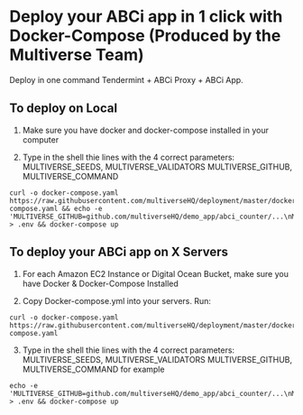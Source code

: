 # Deploy your ABCi app in 1 click with Docker-Compose (Produced by the Multiverse Team)

Deploy in one command Tendermint + ABCi Proxy + ABCi App.

## To deploy on Local

1. Make sure you have docker and docker-compose installed in your computer

2. Type in the shell thie lines with the 4 correct parameters: MULTIVERSE_SEEDS, MULTIVERSE_VALIDATORS MULTIVERSE_GITHUB, MULTIVERSE_COMMAND

```
curl -o docker-compose.yaml https://raw.githubusercontent.com/multiverseHQ/deployment/master/docker_compose/docker-compose.yaml && echo -e 'MULTIVERSE_GITHUB=github.com/multiverseHQ/demo_app/abci_counter/...\nMULTIVERSE_COMMAND=abci_counter\nMULTIVERSE_VALIDATORS=\nMULTIVERSE_SEEDS=0.0.0.0' > .env && docker-compose up
```

## To deploy your ABCi app on X Servers

1. For each Amazon EC2 Instance or Digital Ocean Bucket, make sure you have Docker & Docker-Compose Installed

2. Copy Docker-compose.yml into your servers. Run: 

```
curl -o docker-compose.yaml https://raw.githubusercontent.com/multiverseHQ/deployment/master/docker_compose/docker-compose.yaml
```

3. Type in the shell thie lines with the 4 correct parameters: MULTIVERSE_SEEDS, MULTIVERSE_VALIDATORS MULTIVERSE_GITHUB, MULTIVERSE_COMMAND for example

```
echo -e 'MULTIVERSE_GITHUB=github.com/multiverseHQ/demo_app/abci_counter/...\nMULTIVERSE_COMMAND=abci_counter\nMULTIVERSE_VALIDATORS=192.168.0.2,192.168.0.3\nMULTIVERSE_SEEDS=192.168.0.2,192.168.0.3' > .env && docker-compose up
```
